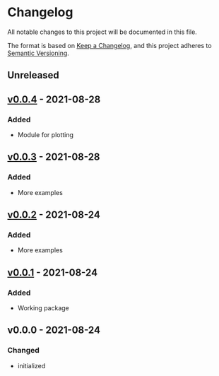 # Changelog

All notable changes to this project will be documented in this file.

The format is based on [Keep a Changelog](https://keepachangelog.com/en/1.0.0/),
and this project adheres to [Semantic Versioning](https://semver.org/spec/v2.0.0.html).

## Unreleased

## [v0.0.4] - 2021-08-28
### Added
- Module for plotting

## [v0.0.3] - 2021-08-28
### Added
- More examples

## [v0.0.2] - 2021-08-24
### Added
- More examples

## [v0.0.1] - 2021-08-24
### Added
- Working package

## v0.0.0 - 2021-08-24
### Changed
- initialized

[Unreleased]: https://github.com/benmaier/epipack/compare/v0.0.4...HEAD
[v0.0.4]: https://github.com/benmaier/epipack/compare/v0.0.3...v0.0.4]
[v0.0.3]: https://github.com/benmaier/epipack/compare/v0.0.2...v0.0.3]
[v0.0.2]: https://github.com/benmaier/epipack/compare/v0.0.1...v0.0.2]
[v0.0.1]: https://github.com/benmaier/epipack/compare/v0.0.0...v0.0.1]
